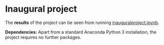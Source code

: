 # Inaugural project

The **results** of the project can be seen from running [inauguralproject.ipynb](InauguralProject2024.ipynb).

**Dependencies:** Apart from a standard Anaconda Python 3 installation, the project requires no further packages.
